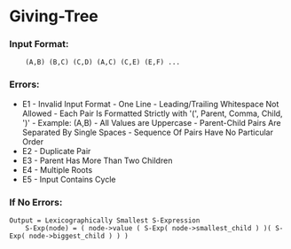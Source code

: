 # Giving-Tree

### Input Format:
        (A,B) (B,C) (C,D) (A,C) (C,E) (E,F) ...

### Errors:
* E1 - Invalid Input Format
      - One Line
      - Leading/Trailing Whitespace Not Allowed
      - Each Pair Is Formatted Strictly with '(', Parent, Comma, Child, ')'
        - Example: (A,B)
      - All Values are Uppercase
      - Parent-Child Pairs Are Separated By Single Spaces
      - Sequence Of Pairs Have No Particular Order
 * E2 - Duplicate Pair
 * E3 - Parent Has More Than Two Children
 * E4 - Multiple Roots
 * E5 - Input Contains Cycle

### If No Errors:
    Output = Lexicographically Smallest S-Expression
        S-Exp(node) = ( node->value ( S-Exp( node->smallest_child ) )( S-Exp( node->biggest_child ) ) )

